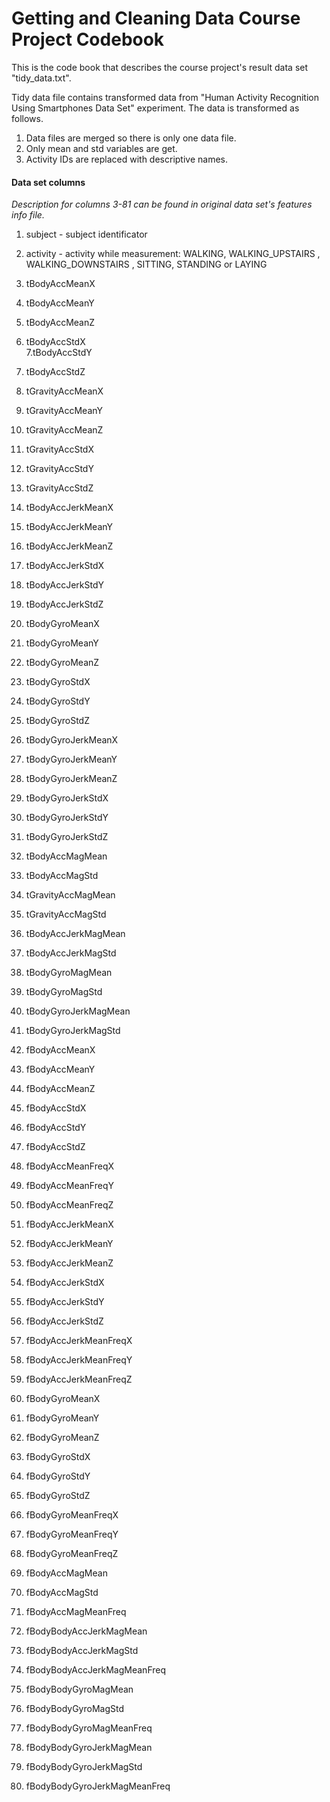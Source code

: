 # Getting and Cleaning Data Course Project Codebook
This is the code book that describes the course project's result data set "tidy_data.txt".

Tidy data file contains transformed data from "Human Activity Recognition Using Smartphones Data Set" experiment. The data is transformed as follows.
1. Data files are merged so there is only one data file.
2. Only mean and std variables are get.
3. Activity IDs are replaced with descriptive names.

#### Data set columns
*Description for columns 3-81 can be found in original data set's features info file.*
1. subject - subject identificator
2. activity - activity while measurement: WALKING, WALKING_UPSTAIRS
, WALKING_DOWNSTAIRS
, SITTING, STANDING
 or LAYING

3. tBodyAccMeanX
4. tBodyAccMeanY
5. tBodyAccMeanZ
6. tBodyAccStdX                
7.tBodyAccStdY                 
8. tBodyAccStdZ                
9. tGravityAccMeanX             
10. tGravityAccMeanY            
11. tGravityAccMeanZ             
12. tGravityAccStdX             
13. tGravityAccStdY              
14. tGravityAccStdZ             
15. tBodyAccJerkMeanX            
16. tBodyAccJerkMeanY           
17. tBodyAccJerkMeanZ            
18. tBodyAccJerkStdX            
19. tBodyAccJerkStdY             
20. tBodyAccJerkStdZ            
21. tBodyGyroMeanX               
22. tBodyGyroMeanY              
23. tBodyGyroMeanZ               
24. tBodyGyroStdX               
25. tBodyGyroStdY                
26. tBodyGyroStdZ               
27. tBodyGyroJerkMeanX           
28. tBodyGyroJerkMeanY          
29. tBodyGyroJerkMeanZ           
30. tBodyGyroJerkStdX           
31. tBodyGyroJerkStdY            
32. tBodyGyroJerkStdZ           
33. tBodyAccMagMean              
34. tBodyAccMagStd              
35. tGravityAccMagMean           
36. tGravityAccMagStd           
37. tBodyAccJerkMagMean          
38. tBodyAccJerkMagStd          
39. tBodyGyroMagMean             
40. tBodyGyroMagStd             
41. tBodyGyroJerkMagMean         
42. tBodyGyroJerkMagStd         
43. fBodyAccMeanX                
44. fBodyAccMeanY               
45. fBodyAccMeanZ                
46. fBodyAccStdX                
47. fBodyAccStdY                 
48. fBodyAccStdZ                
49. fBodyAccMeanFreqX            
50. fBodyAccMeanFreqY           
51. fBodyAccMeanFreqZ            
52. fBodyAccJerkMeanX           
53. fBodyAccJerkMeanY            
54. fBodyAccJerkMeanZ           
55. fBodyAccJerkStdX             
56. fBodyAccJerkStdY            
57. fBodyAccJerkStdZ             
58. fBodyAccJerkMeanFreqX       
59. fBodyAccJerkMeanFreqY        
60. fBodyAccJerkMeanFreqZ       
61. fBodyGyroMeanX               
62. fBodyGyroMeanY              
63. fBodyGyroMeanZ               
64. fBodyGyroStdX               
65. fBodyGyroStdY                
66. fBodyGyroStdZ               
67. fBodyGyroMeanFreqX           
68. fBodyGyroMeanFreqY          
69. fBodyGyroMeanFreqZ           
70. fBodyAccMagMean             
71. fBodyAccMagStd               
72. fBodyAccMagMeanFreq         
73. fBodyBodyAccJerkMagMean      
74. fBodyBodyAccJerkMagStd      
75. fBodyBodyAccJerkMagMeanFreq  
76. fBodyBodyGyroMagMean        
77. fBodyBodyGyroMagStd          
78. fBodyBodyGyroMagMeanFreq    
79. fBodyBodyGyroJerkMagMean     
80. fBodyBodyGyroJerkMagStd     
81. fBodyBodyGyroJerkMagMeanFreq
